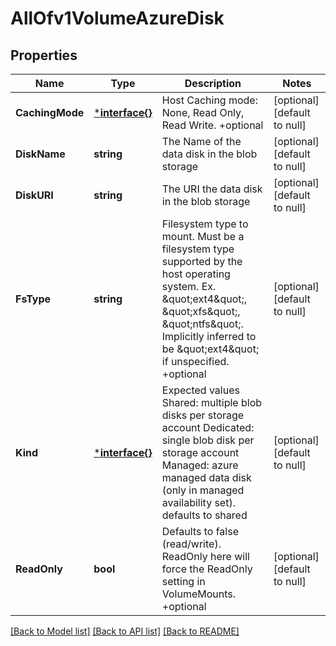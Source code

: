 # AllOfv1VolumeAzureDisk

## Properties
Name | Type | Description | Notes
------------ | ------------- | ------------- | -------------
**CachingMode** | [***interface{}**](interface{}.md) | Host Caching mode: None, Read Only, Read Write. +optional | [optional] [default to null]
**DiskName** | **string** | The Name of the data disk in the blob storage | [optional] [default to null]
**DiskURI** | **string** | The URI the data disk in the blob storage | [optional] [default to null]
**FsType** | **string** | Filesystem type to mount. Must be a filesystem type supported by the host operating system. Ex. \&quot;ext4\&quot;, \&quot;xfs\&quot;, \&quot;ntfs\&quot;. Implicitly inferred to be \&quot;ext4\&quot; if unspecified. +optional | [optional] [default to null]
**Kind** | [***interface{}**](interface{}.md) | Expected values Shared: multiple blob disks per storage account  Dedicated: single blob disk per storage account  Managed: azure managed data disk (only in managed availability set). defaults to shared | [optional] [default to null]
**ReadOnly** | **bool** | Defaults to false (read/write). ReadOnly here will force the ReadOnly setting in VolumeMounts. +optional | [optional] [default to null]

[[Back to Model list]](../README.md#documentation-for-models) [[Back to API list]](../README.md#documentation-for-api-endpoints) [[Back to README]](../README.md)

